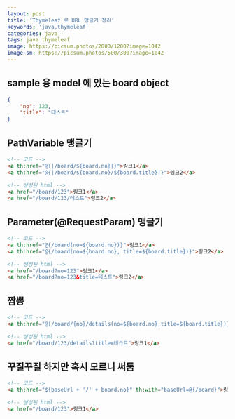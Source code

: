 ```yaml
---
layout: post
title: 'Thymeleaf 로 URL 맹글기 정리'
keywords: 'java,thymeleaf'
categories: java
tags: java thymeleaf
image: https://picsum.photos/2000/1200?image=1042
image-sm: https://picsum.photos/500/300?image=1042
---
```


## sample 용 model 에 있는 board object

```json
{
    "no": 123,
    "title": "테스트"
}
```

## PathVariable 맹글기

```html
<!-- 코드 -->
<a th:href="@{|/board/${board.no}|}">링크1</a>
<a th:href="@{|/board/${board.no}/${board.title}|}">링크2</a>

<!-- 생성된 html -->
<a href="/board/123">링크1</a>
<a href="/board/123/테스트">링크2</a>
```

<ins class="adsbygoogle"
     style="display:block; text-align:center;"
     data-ad-layout="in-article"
     data-ad-format="fluid"
     data-ad-client="ca-pub-7073298118440059"
     data-ad-slot="8400970402"></ins>

<script>
     (adsbygoogle = window.adsbygoogle || []).push({});
</script>

## Parameter(@RequestParam) 맹글기

```html
<!-- 코드 -->
<a th:href="@{/board(no=${board.no})}">링크1</a>
<a th:href="@{/board(no=${board.no}, title=${board.title})}">링크2</a>

<!-- 생성된 html -->
<a href="/board?no=123">링크1</a>
<a href="/board?no=123&title=테스트">링크2</a>
```

## 짬뽕

```html
<!-- 코드 -->
<a th:href="@{/board/{no}/details(no=${board.no},title=${board.title})}">링크1</a>

<!-- 생성된 html -->
<a href="/board/123/details?title=테스트">링크1</a>
```

## 꾸질꾸질 하지만 혹시 모르니 써둠

```html
<!-- 코드 -->
<a th:href="${baseUrl + '/' + board.no}" th:with="baseUrl=@{/board}">링크1</a>

<!-- 생성된 html -->
<a href="/board/123">링크1</a>
```
